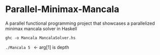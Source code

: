 # Parallel-Minimax-Mancala
A parallel functional programming project that showcases a parallelized minimax mancala solver in Haskell

```ghc -o Mancala MancalaSolver.hs```

```./Mancala 5 ``` <- arg[1] is depth
